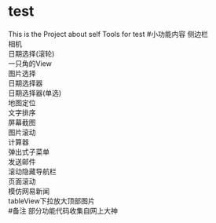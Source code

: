 # test
This is the Project about self Tools for test
#小功能内容
侧边栏<br>
相机<br>
日期选择(滚轮)<br>
一只角的View<br>
图片选择<br>
日期选择器<br>
日期选择器(单选)<br>
地图定位<br>
文字排序<br>
屏幕截图<br>
图片滚动<br>
计算器<br>
弹出式子菜单<br>
发送邮件<br>
滚动隐藏导航栏<br>
页面滚动<br>
模仿网易新闻<br>
tableView下拉放大顶部图片<br>
#备注
部分功能代码收集自网上大神
